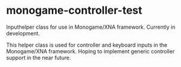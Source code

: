 # monogame-controller-test
Inputhelper class for use in Monogame/XNA framework. Currently in development. 

This helper class is used for controller and keyboard inputs in the Monogame/XNA framework. Hoping to implement 
generic controller support in the near future. 
